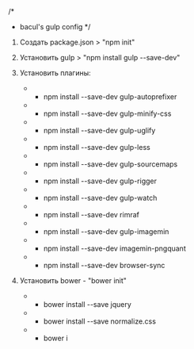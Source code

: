 /* 
* bacul's gulp config
*/

1. Создать package.json >  "npm init"

2. Установить gulp > "npm install gulp --save-dev"

3. Установить плагины:
	* - npm install --save-dev gulp-autoprefixer
	* - npm install --save-dev gulp-minify-css
	* - npm install --save-dev gulp-uglify
	* - npm install --save-dev gulp-less
	* - npm install --save-dev gulp-sourcemaps
	* - npm install --save-dev gulp-rigger
	* - npm install --save-dev gulp-watch
	* - npm install --save-dev rimraf
	* - npm install --save-dev gulp-imagemin
	* - npm install --save-dev imagemin-pngquant
	* - npm install --save-dev browser-sync

4. Установить bower - "bower init"
 
	* - bower install --save jquery
	* - bower install --save normalize.css

	* - bower i